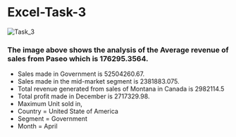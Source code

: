 # Excel-Task-3

![Task_3](https://github.com/Chi2166/Excel-Task-3/assets/144334275/6dc59747-b6a7-4cac-9885-2fd77023281d)

###	The image above shows the analysis of the Average revenue of sales from Paseo which is 176295.3564. 
-	Sales made in Government is 52504260.67.
- Sales made in the mid-market segment is 2381883.075. 
-	Total revenue generated from sales of Montana in Canada is 2982114.5
-	Total profit made in December is 2717329.98.
-	Maximum Unit sold in, 
- Country = United State of America
- Segment = Government
- Month = April
